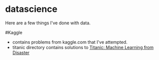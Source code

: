 # datascience
Here are a few things I've done with data.

#Kaggle
- contains problems from kaggle.com that I've attempted.
- titanic directory contains solutions to [Titanic: Machine Learning from Disaster](https://www.kaggle.com/c/titanic)

